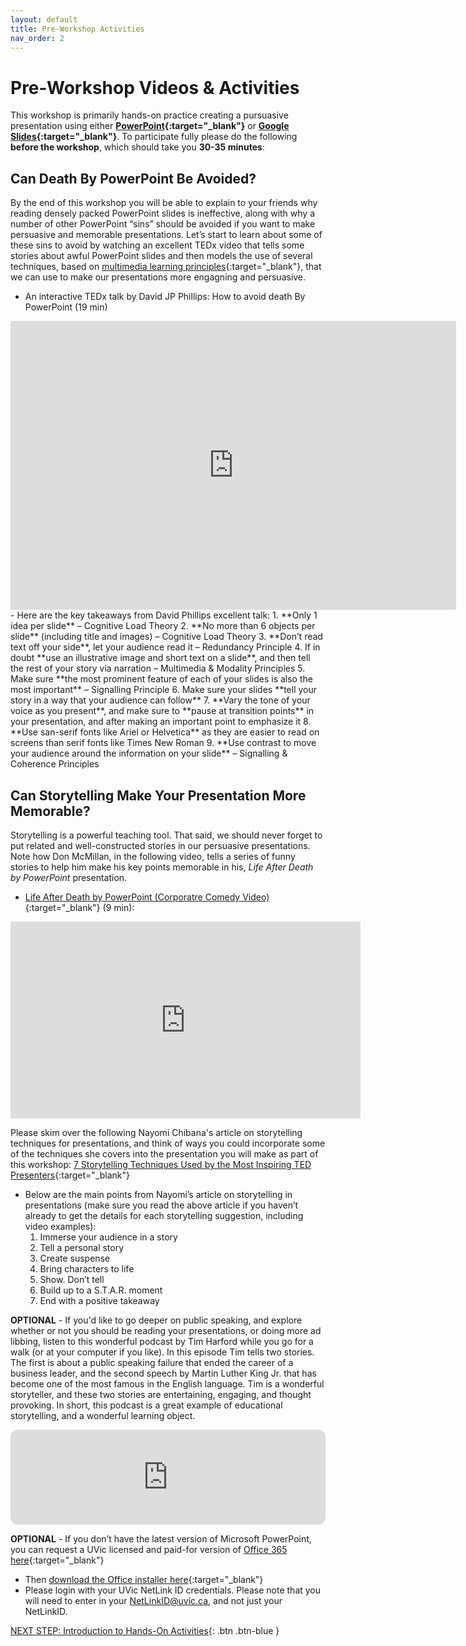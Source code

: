 ```yaml
---
layout: default
title: Pre-Workshop Activities
nav_order: 2
---
```

# Pre-Workshop Videos & Activities
This workshop is primarily hands-on practice creating a pursuasive presentation using either **[PowerPoint](https://www.microsoft.com/en-us/microsoft-365/powerpoint){:target="_blank"}** or **[Google Slides](https://www.google.ca/slides/about/){:target="_blank"}**. To participate fully please do the following **before the workshop**, which should take you **30-35 minutes**:

## Can Death By PowerPoint Be Avoided?
By the end of this workshop you will be able to explain to your friends why reading densely packed PowerPoint slides is ineffective, along with why a number of other PowerPoint “sins” should be avoided if you want to make persuasive and memorable presentations. Let’s start to learn about some of these sins to avoid by watching an excellent TEDx video that tells some stories about awful PowerPoint slides and then models the use of several techniques, based on [multimedia learning principles](https://docs.google.com/document/d/1TGVFG_iCc3iSz3aX3j8UC-YC63V__6tKFJQ4FtAsH4o/edit){:target="_blank"}, that we can use to make our presentations more engagning and persuasive.

- An interactive TEDx talk by David JP Phillips: How to avoid death By PowerPoint (19 min)<br>
<iframe src="https://richmccue.com/wp-admin/admin-ajax.php?action=h5p_embed&id=4" width="713" height="462" frameborder="0" allowfullscreen="allowfullscreen" title="Death by PowerPoint"></iframe><script src="https://richmccue.com/wp-content/plugins/h5p/h5p-php-library/js/h5p-resizer.js" charset="UTF-8"></script>
- Here are the key takeaways from David Phillips excellent talk:
  1. **Only 1 idea per slide** – Cognitive Load Theory
  2. **No more than 6 objects per slide** (including title and images) – Cognitive Load Theory
  3. **Don’t read text off your side**, let your audience read it – Redundancy Principle
  4. If in doubt **use an illustrative image and short text on a slide**, and then tell the rest of your story via narration – Multimedia & Modality Principles
  5. Make sure **the most prominent feature of each of your slides is also the most important** – Signalling Principle
  6. Make sure your slides **tell your story in a way that your audience can follow**
  7. **Vary the tone of your voice as you present**, and make sure to **pause at transition points** in your presentation, and after making an important point to emphasize it
  8. **Use san-serif fonts like Ariel or Helvetica** as they are easier to read on screens than serif fonts like Times New Roman
  9. **Use contrast to move your audience around the information on your slide** – Signalling & Coherence Principles

## Can Storytelling Make Your Presentation More Memorable?
Storytelling is a powerful teaching tool. That said, we should never forget to put related and well-constructed stories in our persuasive presentations. Note how Don McMillan, in the following video, tells a series of funny stories to help him make his key points memorable in his, _Life After Death by PowerPoint_ presentation.
- [Life After Death by PowerPoint (Corporatre Comedy Video)](https://www.youtube.com/watch?v=KbSPPFYxx3o){:target="_blank"} (9 min): 
<iframe width="560" height="315" src="https://www.youtube.com/embed/KbSPPFYxx3o" title="YouTube video player" frameborder="0" allow="accelerometer; autoplay; clipboard-write; encrypted-media; gyroscope; picture-in-picture" allowfullscreen></iframe>

Please skim over the following Nayomi Chibana's article on storytelling techniques for presentations, and think of ways you could incorporate some of the techniques she covers into the presentation you will make as part of this workshop: [7 Storytelling Techniques Used by the Most Inspiring TED Presenters](https://visme.co/blog/7-storytelling-techniques-used-by-the-most-inspiring-ted-presenters/){:target="_blank"}
- Below are the main points from Nayomi’s article on storytelling in presentations (make sure you read the above article if you haven’t already to get the details for each storytelling suggestion, including video examples):
    1. Immerse your audience in a story
    2. Tell a personal story
    3. Create suspense
    4. Bring characters to life
    5. Show. Don’t tell
    6. Build up to a S.T.A.R. moment
    7. End with a positive takeaway

**OPTIONAL** - If you'd like to go deeper on public speaking, and explore whether or not you should be reading your presentations, or doing more ad libbing, listen to this wonderful podcast by Tim Harford while you go for a walk (or at your computer if you like). In this episode Tim tells two stories. The first is about a public speaking failure that ended the career of a business leader, and the second speech by Martin Luther King Jr. that has become one of the most famous in the English language. Tim is a wonderful storyteller, and these two stories are entertaining, engaging, and thought provoking. In short, this podcast is a great example of educational storytelling, and a wonderful learning object.
<iframe style="border-radius:12px" src="https://open.spotify.com/embed/episode/2iEUremhZXgmdTb63BGLfD?utm_source=generator" width="100%" height="152" frameBorder="0" allowfullscreen="" allow="autoplay; clipboard-write; encrypted-media; fullscreen; picture-in-picture" loading="lazy"></iframe><br>

**OPTIONAL** - If you don’t have the latest version of Microsoft PowerPoint, you can request a UVic licensed and paid-for version of [Office 365 here](https://onlineservices.uvic.ca/){:target="_blank"}<br>
   -  Then [download the Office installer here](https://portal.office.com){:target="_blank"}<br>
   -  Please login with your UVic NetLink ID credentials. Please note that you will need to enter in your NetLinkID@uvic.ca, and not just your NetLinkID.

[NEXT STEP: Introduction to Hands-On Activities](activities-intro.html){: .btn .btn-blue }
